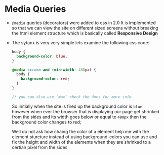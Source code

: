 # Media Queries

- `@media` queries (decorators) were added to css in 2.0 It is implemented so that we can view the site on different sized screens without breaking the html element structure which is basically called **Responsive Design**

- The sytanx is very very simple lets examine the following css code:
  ```css
  body {
    background-color: blue;
  }
  
  @media screen and (min-width: 480px) {
    body {
      background-color: red;
    }
  }
  
  /* you can also use `max` check the docs for more info
  ```
  So initially when the site is fired up the background color is `blue` however when ever the browser that is displaying our page get shrinked from the sides and its width goes below or equal to `480px` then the background color changes to red;
  
  Well do not ask how chaing the color of a element help me with the element sturcture instead of using background-colors you can use and fix the height and width of the elements when they are shrinked to a certian pixel from the sides.
